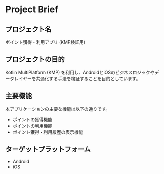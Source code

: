 # Project Brief

## プロジェクト名
ポイント獲得・利用アプリ (KMP検証用)

## プロジェクトの目的
Kotlin MultiPlatform (KMP) を利用し、AndroidとiOSのビジネスロジックやデータレイヤーを共通化する手法を検証することを目的としています。

## 主要機能
本アプリケーションの主要な機能は以下の通りです。
- ポイントの獲得機能
- ポイントの利用機能
- ポイント獲得・利用履歴の表示機能

## ターゲットプラットフォーム
- Android
- iOS
